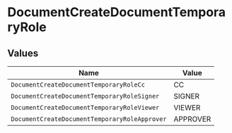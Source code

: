 # DocumentCreateDocumentTemporaryRole


## Values

| Name                                          | Value                                         |
| --------------------------------------------- | --------------------------------------------- |
| `DocumentCreateDocumentTemporaryRoleCc`       | CC                                            |
| `DocumentCreateDocumentTemporaryRoleSigner`   | SIGNER                                        |
| `DocumentCreateDocumentTemporaryRoleViewer`   | VIEWER                                        |
| `DocumentCreateDocumentTemporaryRoleApprover` | APPROVER                                      |